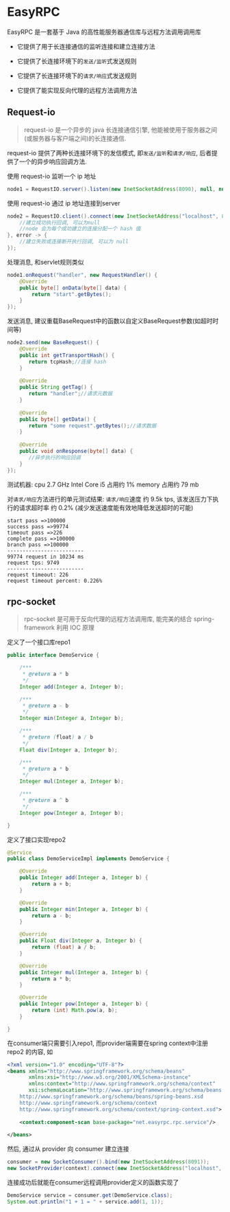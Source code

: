 # EasyRPC

EasyRPC 是一套基于 Java 的高性能服务器通信库与远程方法调用调用库

- 它提供了用于长连接通信的监听连接和建立连接方法

- 它提供了长连接环境下的`发送/监听`式发送规则

- 它提供了长连接环境下的`请求/响应`式发送规则

- 它提供了能实现反向代理的远程方法调用方法

## Request-io

> request-io 是一个异步的 java 长连接通信引擎, 他能被使用于服务器之间(或服务器与客户端之间)的长连接通信.
 
request-io 提供了两种长连接环境下的发信模式, 即`发送/监听`和`请求/响应`, 后者提供了一个的异步响应回调方法.
 
使用 request-io 监听一个 ip 地址

```java
node1 = RequestIO.server().listen(new InetSocketAddress(8090), null, null);
```

使用 request-io 通过 ip 地址连接到server

```java
node2 = RequestIO.client().connect(new InetSocketAddress("localhost", 8090), tcpHash -> {
    //建立成功执行回调, 可以为null
    //node 会为每个成功建立的连接分配一个 hash 值
}, error -> {
    //建立失败或连接断开执行回调, 可以为 null
});
```

处理消息, 和servlet规则类似

```java
node1.onRequest("handler", new RequestHandler() {
    @Override
    public byte[] onData(byte[] data) {
        return "start".getBytes();
    }
});
```

发送消息, 建议重载BaseRequest中的函数以自定义BaseRequest参数(如超时时间等)

```java
node2.send(new BaseRequest() {
    @Override
    public int getTransportHash() {
       return tcpHash;//连接 hash
    }
    
    @Override
    public String getTag() {
       return "handler";//请求元数据
    }
    
    @Override
    public byte[] getData() {
       return "some request".getBytes();//请求数据
    }
    
    @Override
    public void onResponse(byte[] data) {
       //异步执行的响应回调
    }
});
```

测试机器: 
cpu 2.7 GHz Intel Core i5 占用约 1%
memory 占用约 79 mb

对`请求/响应`方法进行的单元测试结果: 
`请求/响应`速度 约 9.5k tps, 该发送压力下执行的请求超时率 约 0.2% (减少发送速度能有效地降低发送超时的可能)

```
start pass =>100000
success pass =>99774
timeout pass =>226
complete pass =>100000
branch pass =>100000
-------------------------
99774 request in 10234 ms
request tps: 9749
-------------------------
request timeout: 226
request timeout percent: 0.226%
```

## rpc-socket

> rpc-socket 是可用于反向代理的远程方法调用库, 能完美的结合 spring-framework 利用 IOC 原理

定义了一个接口库repo1

```java
public interface DemoService {

    /***
     * @return a * b
     */
    Integer add(Integer a, Integer b);

    /***
     * @return a - b
     */
    Integer min(Integer a, Integer b);

    /***
     * @return (float) a / b
     */
    Float div(Integer a, Integer b);

    /***
     * @return a * b
     */
    Integer mul(Integer a, Integer b);

    /***
     * @return a ^ b
     */
    Integer pow(Integer a, Integer b);

}
```

定义了接口实现repo2
```java
@Service
public class DemoServiceImpl implements DemoService {

    @Override
    public Integer add(Integer a, Integer b) {
        return a + b;
    }

    @Override
    public Integer min(Integer a, Integer b) {
        return a - b;
    }

    @Override
    public Float div(Integer a, Integer b) {
        return (float) a / b;
    }

    @Override
    public Integer mul(Integer a, Integer b) {
        return a * b;
    }

    @Override
    public Integer pow(Integer a, Integer b) {
        return (int) Math.pow(a, b);
    }

}
```

在consumer端只需要引入repo1, 而provider端需要在spring context中注册 repo2 的内容, 如

```xml
<?xml version="1.0" encoding="UTF-8"?>
<beans xmlns="http://www.springframework.org/schema/beans"
       xmlns:xsi="http://www.w3.org/2001/XMLSchema-instance"
       xmlns:context="http://www.springframework.org/schema/context"
       xsi:schemaLocation="http://www.springframework.org/schema/beans
    http://www.springframework.org/schema/beans/spring-beans.xsd
    http://www.springframework.org/schema/context
    http://www.springframework.org/schema/context/spring-context.xsd">
    
    <context:component-scan base-package="net.easyrpc.rpc.service"/>
    
</beans>
```

然后, 通过从 provider 向 consumer 建立连接

```java
consumer = new SocketConsumer().bind(new InetSocketAddress(8091));
new SocketProvider(context).connect(new InetSocketAddress("localhost", 8091));
```

连接成功后就能在consumer远程调用provider定义的函数实现了

```java
DemoService service = consumer.get(DemoService.class);
System.out.println("1 + 1 = " + service.add(1, 1));
```
